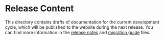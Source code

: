 # Release Content

This directory contains drafts of documentation for the current development cycle, which will be published to the website during the next release. You can find more information in the [release notes](./release_notes.md) and [migration guide](./migration_guides.md) files.
